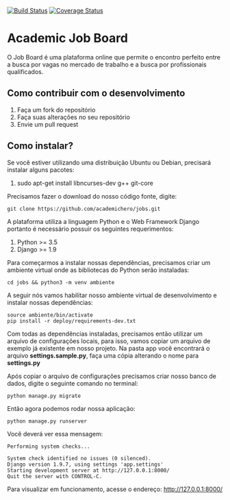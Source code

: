 [![Build Status](https://travis-ci.org/academichero/jobs.svg?branch=master)](https://travis-ci.org/academichero/jobs)
[![Coverage Status](https://coveralls.io/repos/github/academichero/jobs/badge.svg)](https://coveralls.io/github/academichero/jobs)

# Academic Job Board
O Job Board é uma plataforma online que permite o encontro perfeito entre a busca por vagas no mercado de trabalho e a busca por profissionais qualificados.

## Como contribuir com o desenvolvimento
1. Faça um fork do repositório
2. Faça suas alterações no seu repositório
3. Envie um pull request

## Como instalar?
Se você estiver utilizando uma distribuição Ubuntu ou Debian, precisará instalar alguns pacotes:

1. sudo apt-get install libncurses-dev g++ git-core

Precisamos fazer o download do nosso código fonte, digite:
```shell
git clone https://github.com/academichero/jobs.git
```
A plataforma utiliza a linguagem Python e o Web Framework Django portanto é necessário possuir os seguintes requerimentos:

1. Python >= 3.5
2. Django >= 1.9

Para começarmos a instalar nossas dependências, precisamos criar um ambiente virtual onde as bibliotecas do Python serão instaladas:
```shell
cd jobs && python3 -m venv ambiente
```
A seguir nós vamos habilitar nosso ambiente virtual de desenvolvimento e instalar nossas dependências:
```shell
source ambiente/bin/activate
pip install -r deploy/requirements-dev.txt
```

Com todas as dependências instaladas, precisamos então utilizar um arquivo de configurações locais,
para isso, vamos copiar um arquivo de exemplo já existente em nosso projeto. Na pasta app você encontrará o arquivo **settings.sample.py**, faça uma cópia alterando o nome para **settings.py**

Após copiar o arquivo de configurações precisamos criar nosso banco de dados, digite o seguinte comando no terminal:
```shell
python manage.py migrate
```

Então agora podemos rodar nossa aplicação:
```shell
python manage.py runserver
```

Você deverá ver essa mensagem:
```shell
Performing system checks...

System check identified no issues (0 silenced).
Django version 1.9.7, using settings 'app.settings'
Starting development server at http://127.0.0.1:8000/
Quit the server with CONTROL-C.
```

Para visualizar em funcionamento, acesse o endereço: http://127.0.0.1:8000/
